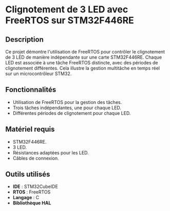 # Clignotement de 3 LED avec FreeRTOS sur STM32F446RE

## Description
Ce projet démontre l'utilisation de FreeRTOS pour contrôler le clignotement de 3 LED de manière indépendante sur une carte STM32F446RE. Chaque LED est associée à une tâche FreeRTOS distincte, avec des périodes de clignotement différentes. Cela illustre la gestion multitâche en temps réel sur un microcontrôleur STM32.

## Fonctionnalités
- Utilisation de FreeRTOS pour la gestion des tâches.
- Trois tâches indépendantes, une pour chaque LED.
- Différentes périodes de clignotement pour chaque LED.

## Matériel requis
- STM32F446RE.
- 3 LED.
- Résistances adaptées pour les LED.
- Câbles de connexion.

## Outils utilisés
- **IDE** : STM32CubeIDE
- **RTOS** : FreeRTOS
- **Langage** : C
- **Bibliothèque HAL** 

